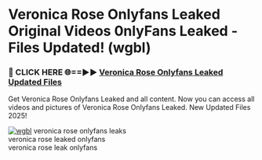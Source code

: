 # Veronica Rose Onlyfans Leaked Original Videos 0nlyFans Leaked - Files Updated! (wgbl)

<h3>🔴 CLICK HERE 🌐==►► <a href="https://tinyurl.com/2jnfzry5" rel="nofollow">Veronica Rose Onlyfans Leaked Updated Files</a></h3>

Get Veronica Rose Onlyfans Leaked and all content. Now you can access all videos and pictures of Veronica Rose Onlyfans Leaked. New Updated Files 2025!

[![wgbl](https://i.imgur.com/GyGTBgg.gif)](https://tinyurl.com/2jnfzry5)
veronica rose onlyfans leaks<br>
veronica rose leaked onlyfans<br>
veronica rose leak onlyfans